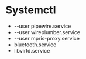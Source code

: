 # Systemctl
 - --user pipewire.service
 - --user wireplumber.service
 - --user mpris-proxy.service
 - bluetooth.service
 - libvirtd.service
